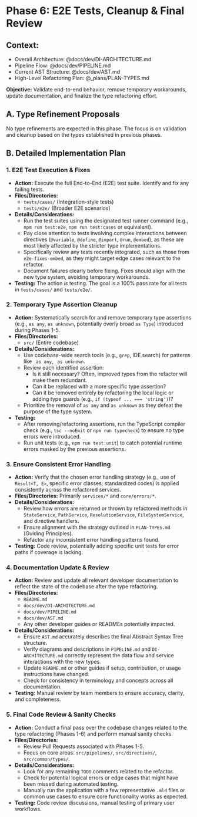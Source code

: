 # Phase 6: E2E Tests, Cleanup & Final Review

## Context:
- Overall Architecture: @docs/dev/DI-ARCHITECTURE.md
- Pipeline Flow: @docs/dev/PIPELINE.md
- Current AST Structure: @docs/dev/AST.md 
- High-Level Refactoring Plan: @_plans/PLAN-TYPES.md

**Objective:** Validate end-to-end behavior, remove temporary workarounds, update documentation, and finalize the type refactoring effort.

## A. Type Refinement Proposals

No type refinements are expected in this phase. The focus is on validation and cleanup based on the types established in previous phases.

## B. Detailed Implementation Plan

### 1. E2E Test Execution & Fixes

*   **Action:** Execute the full End-to-End (E2E) test suite. Identify and fix any failing tests.
*   **Files/Directories:**
    *   `tests/cases/` (Integration-style tests)
    *   `tests/e2e/` (Broader E2E scenarios)
*   **Details/Considerations:**
    *   Run the test suites using the designated test runner command (e.g., `npm run test:e2e`, `npm run test:cases` or equivalent).
    *   Pay close attention to tests involving complex interactions between directives (`@variable`, `@define`, `@import`, `@run`, `@embed`), as these are most likely affected by the stricter type implementations.
    *   Specifically review any tests recently integrated, such as those from `e2e-fixes-embed`, as they might target edge cases relevant to the refactor.
    *   Document failures clearly before fixing. Fixes should align with the new type system, avoiding temporary workarounds.
*   **Testing:** The action *is* testing. The goal is a 100% pass rate for all tests in `tests/cases/` and `tests/e2e/`.

### 2. Temporary Type Assertion Cleanup

*   **Action:** Systematically search for and remove temporary type assertions (e.g., `as any`, `as unknown`, potentially overly broad `as Type`) introduced during Phases 1-5.
*   **Files/Directories:**
    *   `src/` (Entire codebase)
*   **Details/Considerations:**
    *   Use codebase-wide search tools (e.g., `grep`, IDE search) for patterns like ` as any`, ` as unknown`.
    *   Review each identified assertion:
        *   Is it still necessary? Often, improved types from the refactor will make them redundant.
        *   Can it be replaced with a more specific type assertion?
        *   Can it be removed entirely by refactoring the local logic or adding type guards (e.g., `if (typeof ... === 'string')`)?
    *   Prioritize the removal of `as any` and `as unknown` as they defeat the purpose of the type system.
*   **Testing:**
    *   After removing/refactoring assertions, run the TypeScript compiler check (e.g., `tsc --noEmit` or `npm run typecheck`) to ensure no type errors were introduced.
    *   Run unit tests (e.g., `npm run test:unit`) to catch potential runtime errors masked by the previous assertions.

### 3. Ensure Consistent Error Handling

*   **Action:** Verify that the chosen error handling strategy (e.g., use of `Result<T, E>`, specific error classes, standardized codes) is applied consistently across the refactored services.
*   **Files/Directories:** Primarily `services/*` and `core/errors/*`.
*   **Details/Considerations:**
    *   Review how errors are returned or thrown by refactored methods in `StateService`, `PathService`, `ResolutionService`, `FileSystemService`, and directive handlers.
    *   Ensure alignment with the strategy outlined in `PLAN-TYPES.md` (Guiding Principles).
    *   Refactor any inconsistent error handling patterns found.
*   **Testing:** Code review, potentially adding specific unit tests for error paths if coverage is lacking.

### 4. Documentation Update & Review

*   **Action:** Review and update all relevant developer documentation to reflect the state of the codebase after the type refactoring.
*   **Files/Directories:**
    *   `README.md`
    *   `docs/dev/DI-ARCHITECTURE.md`
    *   `docs/dev/PIPELINE.md`
    *   `docs/dev/AST.md`
    *   Any other developer guides or READMEs potentially impacted.
*   **Details/Considerations:**
    *   Ensure `AST.md` accurately describes the final Abstract Syntax Tree structure.
    *   Verify diagrams and descriptions in `PIPELINE.md` and `DI-ARCHITECTURE.md` correctly represent the data flow and service interactions with the new types.
    *   Update `README.md` or other guides if setup, contribution, or usage instructions have changed.
    *   Check for consistency in terminology and concepts across all documentation.
*   **Testing:** Manual review by team members to ensure accuracy, clarity, and completeness.

### 5. Final Code Review & Sanity Checks

*   **Action:** Conduct a final pass over the codebase changes related to the type refactoring (Phases 1-6) and perform manual sanity checks.
*   **Files/Directories:**
    *   Review Pull Requests associated with Phases 1-5.
    *   Focus on core areas: `src/pipelines/`, `src/directives/`, `src/common/types/`.
*   **Details/Considerations:**
    *   Look for any remaining `TODO` comments related to the refactor.
    *   Check for potential logical errors or edge cases that might have been missed during automated testing.
    *   Manually run the application with a few representative `.mld` files or common use cases to ensure core functionality works as expected.
*   **Testing:** Code review discussions, manual testing of primary user workflows. 